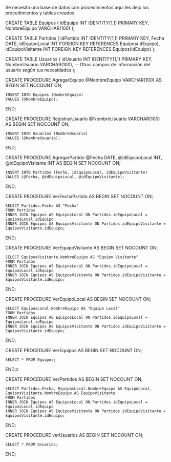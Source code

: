 Se necesita una base de datos con procedimientos aqui les dejo los procedimientos y tablas creados


CREATE TABLE Equipos (
    idEquipo INT IDENTITY(1,1) PRIMARY KEY,
    NombreEquipo VARCHAR(100)
);



CREATE TABLE Partidos (
    idPartido INT IDENTITY(1,1) PRIMARY KEY,
    Fecha DATE,
    idEquipoLocal INT FOREIGN KEY REFERENCES Equipos(idEquipo),
    idEquipoVisitante INT FOREIGN KEY REFERENCES Equipos(idEquipo)
);

CREATE TABLE Usuarios (
    idUsuario INT IDENTITY(1,1) PRIMARY KEY,
    NombreUsuario VARCHAR(100),
    -- Otros campos de información del usuario según tus necesidades
);



CREATE PROCEDURE AgregarEquipo
    @NombreEquipo VARCHAR(100)
AS
BEGIN
    SET NOCOUNT ON;

    INSERT INTO Equipos (NombreEquipo)
    VALUES (@NombreEquipo);
END;




CREATE PROCEDURE RegistrarUsuario
    @NombreUsuario VARCHAR(100)
AS
BEGIN
    SET NOCOUNT ON;

    INSERT INTO Usuarios (NombreUsuario)
    VALUES (@NombreUsuario);
END;

CREATE PROCEDURE AgregarPartido
    @Fecha DATE,
    @idEquipoLocal INT,
    @idEquipoVisitante INT
AS
BEGIN
    SET NOCOUNT ON;

    INSERT INTO Partidos (Fecha, idEquipoLocal, idEquipoVisitante)
    VALUES (@Fecha, @idEquipoLocal, @idEquipoVisitante);
END;


CREATE PROCEDURE VerFechaPartido
AS
BEGIN
    SET NOCOUNT ON;

    SELECT Partidos.Fecha AS "Fecha"
    FROM Partidos
    INNER JOIN Equipos AS EquiposLocal ON Partidos.idEquipoLocal = EquiposLocal.idEquipo
    INNER JOIN Equipos AS EquiposVisitante ON Partidos.idEquipoVisitante = EquiposVisitante.idEquipo;
END;



CREATE PROCEDURE VerEquipoVisitante
AS
BEGIN
    SET NOCOUNT ON;

    SELECT EquiposVisitante.NombreEquipo AS "Equipo Visitante"
    FROM Partidos
    INNER JOIN Equipos AS EquiposLocal ON Partidos.idEquipoLocal = EquiposLocal.idEquipo
    INNER JOIN Equipos AS EquiposVisitante ON Partidos.idEquipoVisitante = EquiposVisitante.idEquipo;
END;




CREATE PROCEDURE VerEquipoLocal
AS
BEGIN
    SET NOCOUNT ON;

    SELECT EquiposLocal.NombreEquipo AS "Equipo Local"
    FROM Partidos
    INNER JOIN Equipos AS EquiposLocal ON Partidos.idEquipoLocal = EquiposLocal.idEquipo
    INNER JOIN Equipos AS EquiposVisitante ON Partidos.idEquipoVisitante = EquiposVisitante.idEquipo;
END;


CREATE PROCEDURE VerEquipos
AS
BEGIN
    SET NOCOUNT ON;

    SELECT * FROM Equipos;
END;z


CREATE PROCEDURE VerPartidos
AS
BEGIN
    SET NOCOUNT ON;

    SELECT Partidos.Fecha, EquiposLocal.NombreEquipo AS EquipoLocal, EquiposVisitante.NombreEquipo AS EquipoVisitante
    FROM Partidos
    INNER JOIN Equipos AS EquiposLocal ON Partidos.idEquipoLocal = EquiposLocal.idEquipo
    INNER JOIN Equipos AS EquiposVisitante ON Partidos.idEquipoVisitante = EquiposVisitante.idEquipo;
END;


CREATE PROCEDURE verUsuarios
AS
BEGIN
    SET NOCOUNT ON;

    SELECT * FROM Usuarios;
END;


